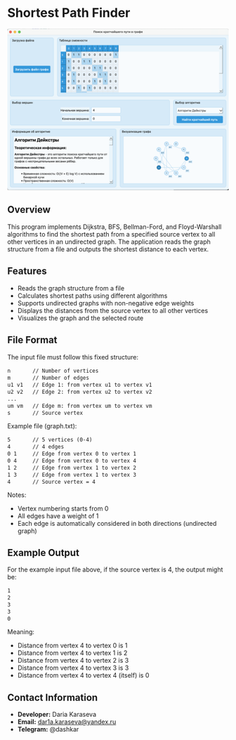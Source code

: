 # Shortest Path Finder

![Graph Visualization Demo](./Example.png)

## Overview
This program implements Dijkstra, BFS, Bellman-Ford, and Floyd-Warshall algorithms to find the shortest path from a specified source vertex to all other vertices in an undirected graph. The application reads the graph structure from a file and outputs the shortest distance to each vertex.

## Features
- Reads the graph structure from a file
- Calculates shortest paths using different algorithms
- Supports undirected graphs with non-negative edge weights
- Displays the distances from the source vertex to all other vertices
- Visualizes the graph and the selected route

## File Format
The input file must follow this fixed structure:
```
n       // Number of vertices
m       // Number of edges
u1 v1   // Edge 1: from vertex u1 to vertex v1
u2 v2   // Edge 2: from vertex u2 to vertex v2
...
um vm   // Edge m: from vertex um to vertex vm
s       // Source vertex
```

Example file (graph.txt):
```
5       // 5 vertices (0-4)
4       // 4 edges
0 1     // Edge from vertex 0 to vertex 1
0 4     // Edge from vertex 0 to vertex 4
1 2     // Edge from vertex 1 to vertex 2
1 3     // Edge from vertex 1 to vertex 3
4       // Source vertex = 4
```

Notes:
- Vertex numbering starts from 0
- All edges have a weight of 1
- Each edge is automatically considered in both directions (undirected graph)

## Example Output
For the example input file above, if the source vertex is 4, the output might be:
```
1
2
3
3
0
```
Meaning:
- Distance from vertex 4 to vertex 0 is 1
- Distance from vertex 4 to vertex 1 is 2
- Distance from vertex 4 to vertex 2 is 3
- Distance from vertex 4 to vertex 3 is 3
- Distance from vertex 4 to vertex 4 (itself) is 0
  
## Contact Information

- **Developer:** Daria Karaseva
- **Email:** dar1a.karaseva@yandex.ru
- **Telegram:** @dashkar

